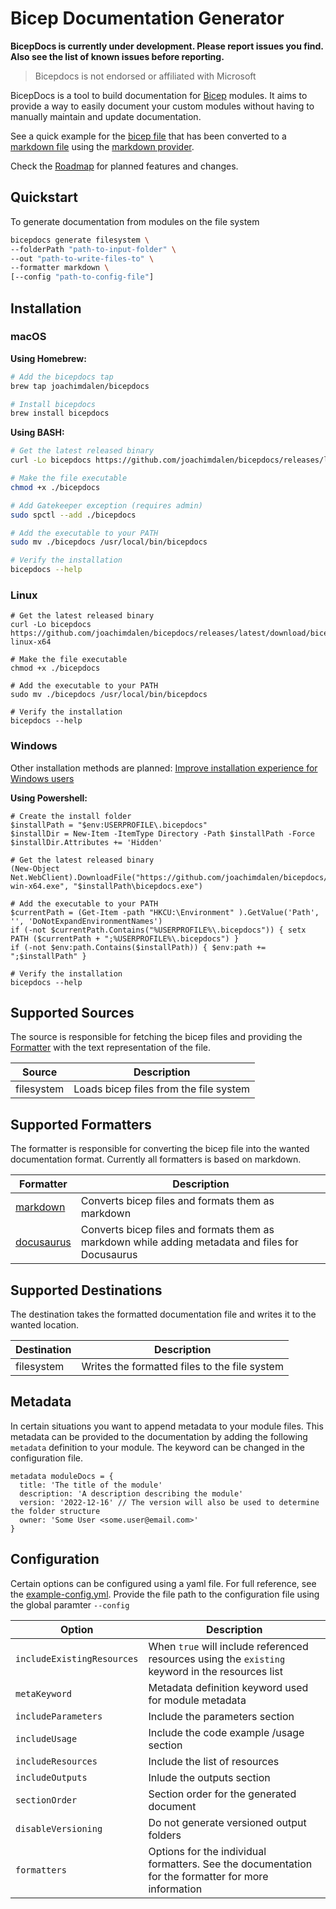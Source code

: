 # Bicep Documentation Generator

**BicepDocs is currently under development. Please report issues you find. Also see the list of known issues before reporting.**

> Bicepdocs is not endorsed or affiliated with Microsoft

BicepDocs is a tool to build documentation for [Bicep](https://github.com/Azure/bicep) modules. It aims to provide a way to easily document your custom modules without having to manually maintain and update documentation.

See a quick example for the [bicep file](./docs/providers/examples/inputs/resources/resource-groups.bicep) that has been converted to a [markdown file](./docs/providers/examples/generated-output/resources/resource-groups.md) using the [markdown provider](./docs/providers/markdown-provider.md).

Check the [Roadmap](https://github.com/joachimdalen/bicepdocs/issues) for planned features and changes.

## Quickstart

To generate documentation from modules on the file system

```sh
bicepdocs generate filesystem \
--folderPath "path-to-input-folder" \
--out "path-to-write-files-to" \
--formatter markdown \
[--config "path-to-config-file"]

```

## Installation

### macOS

**Using Homebrew:**

```bash
# Add the bicepdocs tap
brew tap joachimdalen/bicepdocs

# Install bicepdocs
brew install bicepdocs
```

**Using BASH:**

```bash
# Get the latest released binary
curl -Lo bicepdocs https://github.com/joachimdalen/bicepdocs/releases/latest/download/bicepdocs-osx-x64

# Make the file executable
chmod +x ./bicepdocs

# Add Gatekeeper exception (requires admin)
sudo spctl --add ./bicepdocs

# Add the executable to your PATH
sudo mv ./bicepdocs /usr/local/bin/bicepdocs

# Verify the installation
bicepdocs --help
```

### Linux

```pwsh
# Get the latest released binary
curl -Lo bicepdocs https://github.com/joachimdalen/bicepdocs/releases/latest/download/bicepdocs-linux-x64

# Make the file executable
chmod +x ./bicepdocs

# Add the executable to your PATH
sudo mv ./bicepdocs /usr/local/bin/bicepdocs

# Verify the installation
bicepdocs --help
```

### Windows

Other installation methods are planned: [Improve installation experience for Windows users](https://github.com/joachimdalen/bicepdocs/issues/19)

**Using Powershell:**

```pwsh
# Create the install folder
$installPath = "$env:USERPROFILE\.bicepdocs"
$installDir = New-Item -ItemType Directory -Path $installPath -Force
$installDir.Attributes += 'Hidden'

# Get the latest released binary
(New-Object Net.WebClient).DownloadFile("https://github.com/joachimdalen/bicepdocs/releases/latest/download/bicepdocs-win-x64.exe", "$installPath\bicepdocs.exe")

# Add the executable to your PATH
$currentPath = (Get-Item -path "HKCU:\Environment" ).GetValue('Path', '', 'DoNotExpandEnvironmentNames')
if (-not $currentPath.Contains("%USERPROFILE%\.bicepdocs")) { setx PATH ($currentPath + ";%USERPROFILE%\.bicepdocs") }
if (-not $env:path.Contains($installPath)) { $env:path += ";$installPath" }

# Verify the installation
bicepdocs --help
```

## Supported Sources

The source is responsible for fetching the bicep files and providing the [Formatter](#supported-formatters) with the text representation of the file.

| Source     | Description                            |
| ---------- | -------------------------------------- |
| filesystem | Loads bicep files from the file system |

## Supported Formatters

The formatter is responsible for converting the bicep file into the wanted documentation format. Currently all formatters is based on markdown.

| Formatter                                     | Description                                                                                      |
| --------------------------------------------- | ------------------------------------------------------------------------------------------------ |
| [markdown](./docs/formatters/markdown.md)     | Converts bicep files and formats them as markdown                                                |
| [docusaurus](./docs/formatters/docusaurus.md) | Converts bicep files and formats them as markdown while adding metadata and files for Docusaurus |

## Supported Destinations

The destination takes the formatted documentation file and writes it to the wanted location.

| Destination | Description                                   |
| ----------- | --------------------------------------------- |
| filesystem  | Writes the formatted files to the file system |

## Metadata

In certain situations you want to append metadata to your module files. This metadata can be provided to the documentation by adding the following `metadata` definition to your module. The keyword can be changed in the configuration file.

```bicep
metadata moduleDocs = {
  title: 'The title of the module'
  description: 'A description describing the module'
  version: '2022-12-16' // The version will also be used to determine the folder structure
  owner: 'Some User <some.user@email.com>'
}
```

## Configuration

Certain options can be configured using a yaml file. For full reference, see the [example-config.yml](./docs/example-config.yml). Provide the file path to the configuration file using the global paramter `--config`

| Option                     | Description                                                                                         |
| -------------------------- | --------------------------------------------------------------------------------------------------- |
| `includeExistingResources` | When `true` will include referenced resources using the `existing` keyword in the resources list    |
| `metaKeyword`              | Metadata definition keyword used for module metadata                                                |
| `includeParameters`        | Include the parameters section                                                                      |
| `includeUsage`             | Include the code example /usage section                                                             |
| `includeResources`         | Include the list of resources                                                                       |
| `includeOutputs`           | Inlude the outputs section                                                                          |
| `sectionOrder`             | Section order for the generated document                                                            |
| `disableVersioning`        | Do not generate versioned output folders                                                            |
| `formatters`               | Options for the individual formatters. See the documentation for the formatter for more information |

